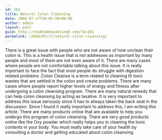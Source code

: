 ```yaml
---
id: 161
title: Natural Colon Cleansing
date: 2008-07-27T10:05:50+00:00
author: admin
layout: post
guid: http://shobhadeepaksingh.com/?p=161
permalink: /2008/07/27/natural-colon-cleansing/
---
```

There is a great issue with people who are not aware of how unclean their colon is. This is a health issue that is not addresses as important by many people and most of them are not even aware of it. There are many cases where people are not comfortable talking about this issue. It is really important to face the fact that most people do struggle with digestion related problems .Colon Cleanse is a term related to cleaning th toxic wastes that are settled in the colon and create problems. There are many cases where people report higher levels of energy and fitness after undergoing a colon cleansing program. There are many natural remedy that can help colon cleansing by acting as laxative. It is very important to address this issue seriously since it has to always taken the back seat in the discussion. Since I found it really important to address this, I am writing this article. There are many products online that are available to help you undergo this program of colon cleansing. There are very good products online like the Oxy powder which really helps you in cleaning the toxic contents in your body. You must really take care of your health by consulting a doctor and getting educated about colon cleansing.